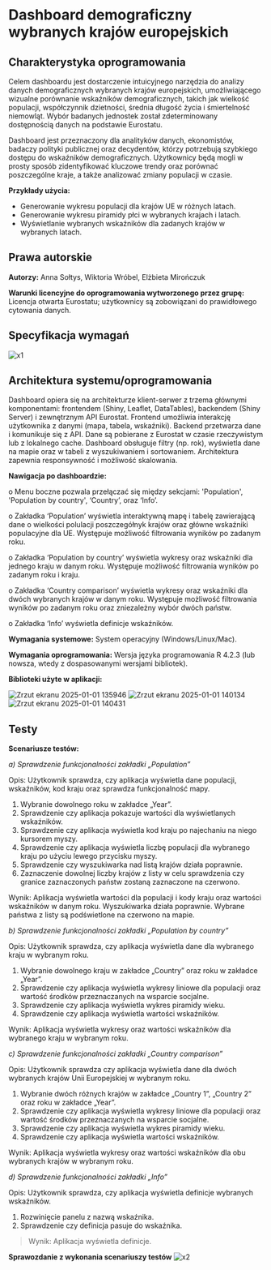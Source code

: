 # Dashboard demograficzny wybranych krajów europejskich

## Charakterystyka oprogramowania
Celem dashboardu jest dostarczenie intuicyjnego narzędzia do analizy danych demograficznych wybranych krajów europejskich, umożliwiającego wizualne porównanie wskaźników demograficznych, takich jak wielkość populacji, współczynnik dzietności, średnia długość życia i śmiertelność niemowląt. Wybór badanych jednostek został zdeterminowany dostępnością danych na podstawie Eurostatu.

Dashboard jest przeznaczony dla analityków danych, ekonomistów, badaczy polityki publicznej oraz decydentów, którzy potrzebują szybkiego dostępu do wskaźników demograficznych. Użytkownicy będą mogli w prosty sposób zidentyfikować kluczowe trendy oraz porównać poszczególne kraje, a także analizować zmiany populacji w czasie.

**Przykłady użycia:**

* Generowanie wykresu populacji dla krajów UE w różnych latach.
* Generowanie wykresu piramidy płci w wybranych krajach i latach.
* Wyświetlanie wybranych wskaźników dla zadanych krajów w wybranych latach.

## Prawa autorskie
**Autorzy:** Anna Sołtys, Wiktoria Wróbel, Elżbieta Mirończuk

**Warunki licencyjne do oprogramowania wytworzonego przez grupę:** Licencja otwarta Eurostatu; użytkownicy są zobowiązani do prawidłowego cytowania danych.


## Specyfikacja wymagań

![x1](https://github.com/user-attachments/assets/471019c1-329c-4815-a6f0-25621548b946)

## Architektura systemu/oprogramowania
Dashboard opiera się na architekturze klient-serwer z trzema głównymi komponentami: frontendem (Shiny, Leaflet, DataTables), backendem (Shiny Server) i zewnętrznym API Eurostat. Frontend umożliwia interakcję użytkownika z danymi (mapa, tabela, wskaźniki). Backend przetwarza dane i komunikuje się z API. Dane są pobierane z Eurostat w czasie rzeczywistym lub z lokalnego cache. Dashboard obsługuje filtry (np. rok), wyświetla dane na mapie oraz w tabeli z wyszukiwaniem i sortowaniem. Architektura zapewnia responsywność i możliwość skalowania.

**Nawigacja po dashboardzie:**

o	Menu boczne pozwala przełączać się między sekcjami: 'Population', 'Population by country', ‘Country’, oraz ‘Info’. 

o	Zakładka ‘Population’ wyświetla interaktywną mapę i tabelę zawierającą dane o wielkości polulacji poszczegółnyk krajów oraz główne wskaźniki populacyjne dla UE. Występuje możliwość filtrowania wyników po zadanym roku. 

o	Zakładka ‘Population by country’ wyświetla wykresy oraz wskaźniki dla jednego kraju w danym roku. Występuje możliwość filtrowania wyników po zadanym roku i kraju. 

o	Zakładka ‘Country comparison’ wyświetla wykresy oraz wskaźniki dla dwóch wybranych krajów w danym roku. Występuje możliwość filtrowania wyników po zadanym roku oraz zniezależny wybór dwóch państw.

o	Zakładka ‘Info’ wyświetla definicje wskaźników.

**Wymagania systemowe:** System operacyjny (Windows/Linux/Mac).

**Wymagania oprogramowania:** Wersja języka programowania R 4.2.3 (lub nowsza, wtedy z dospasowanymi wersjami bibliotek).

**Biblioteki użyte w aplikacji:**

![Zrzut ekranu 2025-01-01 135946](https://github.com/user-attachments/assets/eb055492-4f5e-4a95-a8c4-2cfbea97180c)
![Zrzut ekranu 2025-01-01 140134](https://github.com/user-attachments/assets/23ae87dc-de59-44bf-9c51-93f482b0a025)
![Zrzut ekranu 2025-01-01 140431](https://github.com/user-attachments/assets/ca3449b3-653c-4b74-8d12-a1ec499fdc4b)


## Testy
**Scenariusze testów:**

*a)	Sprawdzenie funkcjonalności zakładki „Population”*

Opis: Użytkownik sprawdza, czy aplikacja wyświetla dane populacji, wskaźników, kod kraju oraz sprawdza funkcjonalność mapy.

1.	Wybranie dowolnego roku w zakładce „Year”.
2.	Sprawdzenie czy aplikacja pokazuje wartości dla wyświetlanych wskaźników.
3.	Sprawdzenie czy aplikacja wyświetla kod kraju po najechaniu na niego kursorem myszy.
4.	Sprawdzenie czy aplikacja wyświetla liczbę populacji dla wybranego kraju po użyciu lewego przycisku myszy.
5.	Sprawdzenie czy wyszukiwarka nad listą krajów działa poprawnie.
6.	Zaznaczenie dowolnej liczby krajów z listy w celu sprawdzenia czy granice zaznaczonych państw zostaną zaznaczone na czerwono.
   

Wynik: Aplikacja wyświetla wartości dla populacji i kody kraju oraz wartości wskaźników w danym roku. Wyszukiwarka działa poprawnie. Wybrane państwa z listy są podświetlone na czerwono na mapie.

*b)	Sprawdzenie funkcjonalności zakładki „Population by country”*

Opis: Użytkownik sprawdza, czy aplikacja wyświetla dane dla wybranego kraju w wybranym roku.
1.	Wybranie dowolnego kraju w zakładce „Country” oraz roku w zakładce „Year”.
2.	Sprawdzenie czy aplikacja wyświetla wykresy liniowe dla populacji oraz wartość środków przeznaczanych na wsparcie socjalne.
3.	Sprawdzenie czy aplikacja wyświetla wykres piramidy wieku.
4.	Sprawdzenie czy aplikacja wyświetla wartości wskaźników.

Wynik: Aplikacja wyświetla wykresy oraz wartości wskaźników dla wybranego kraju w wybranym roku.

*c)	Sprawdzenie funkcjonalności zakładki „Country comparison”*

Opis: Użytkownik sprawdza czy aplikacja wyświetla dane dla dwóch wybranych krajów Unii Europejskiej w wybranym roku.

1.	Wybranie dwóch różnych krajów w zakładce „Country 1”, „Country 2” oraz roku w zakładce „Year”.
2.	Sprawdzenie czy aplikacja wyświetla wykresy liniowe dla populacji oraz wartość środków przeznaczanych na wsparcie socjalne.
3.	Sprawdzenie czy aplikacja wyświetla wykres piramidy wieku.
4.	Sprawdzenie czy aplikacja wyświetla wartości wskaźników.

Wynik: Aplikacja wyświetla wykresy oraz wartości wskaźników dla obu wybranych krajów w wybranym roku.

*d)	Sprawdzenie funkcjonalności zakładki „Info”*

Opis: Użytkownik sprawdza, czy aplikacja wyświetla definicje wybranych wskaźników.
1.	Rozwinięcie panelu z nazwą wskaźnika.
2.	Sprawdzenie czy definicja pasuje do wskaźnika.


> Wynik: Aplikacja wyświetla definicje.

**Sprawozdanie z wykonania scenariuszy testów**
![x2](https://github.com/user-attachments/assets/a6a71085-a3a1-4582-be9d-248b081f5765)


